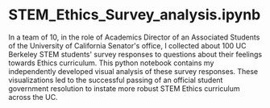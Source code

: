 # STEM_Ethics_Survey_analysis.ipynb
In a team of 10, in the role of Academics Director of an Associated Students of the University of California Senator's office, I collected about 100 UC Berkeley STEM students' survey responses to questions about their feelings towards Ethics curriculum. This python notebook contains my independently developed visual analysis of these survey responses. These visualizations led to the successful passing of an official student government resolution to instate more robust STEM Ethics curriculum across the UC.